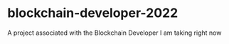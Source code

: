 # blockchain-developer-2022
A project associated with the Blockchain Developer I am taking right now
